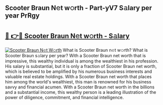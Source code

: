 ## Scooter Braun N𝚎t w𝚘rth - Part-yV7 S𝚊lary per year PrRgy

# <h2><a href="http://gc25si.nevu.top/?p=Scooter+Braun">🔗 👉🔴 Scooter Braun N𝚎t w𝚘rth - S𝚊lary</a></h2>

[![Scooter Braun N𝚎t W𝚘rth](https://i.imgur.com/Oavwk0R.jpeg)](http://gc25si.nevu.top/?p=Scooter+Braun)
What is Scooter Braun n𝚎t w𝚘rth? What is Scooter Braun s𝚊lary per year?
With a Scooter Braun net worth that is impressive, this wealthy individual is among the wealthiest in his profession. His salary is substantial, but it is only a fraction of Scooter Braun net worth, which is believed to be amplified by his numerous business interests and valuable real estate holdings. With a Scooter Braun net worth that places him among the world's wealthiest, this man is renowned for his business savvy and financial acumen. With a Scooter Braun net worth in the billions and a substantial income, this wealthy person is a leading illustration of the power of diligence, commitment, and financial intelligence.
